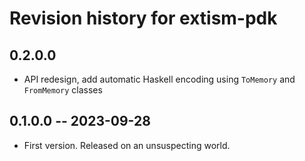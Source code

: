 # Revision history for extism-pdk

## 0.2.0.0

* API redesign, add automatic Haskell encoding using `ToMemory` and `FromMemory` classes

## 0.1.0.0 -- 2023-09-28

* First version. Released on an unsuspecting world.

